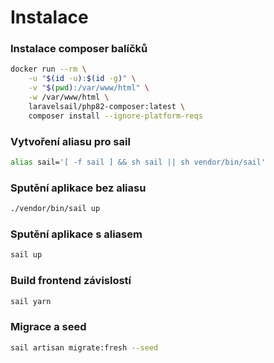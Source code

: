 # Instalace

### Instalace composer balíčků
```bash
docker run --rm \
    -u "$(id -u):$(id -g)" \
    -v "$(pwd):/var/www/html" \
    -w /var/www/html \
    laravelsail/php82-composer:latest \
    composer install --ignore-platform-reqs
```

### Vytvoření aliasu pro sail
```bash
alias sail='[ -f sail ] && sh sail || sh vendor/bin/sail'
```

### Sputění aplikace bez aliasu
```bash
./vendor/bin/sail up
```

### Sputění aplikace s aliasem
```bash
sail up
```

### Build frontend závislostí
```bash
sail yarn
```
### Migrace a seed
```bash
sail artisan migrate:fresh --seed
```
